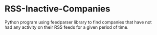 # RSS-Inactive-Companies
Python program using feedparser library to find companies that have not had any activity on their RSS feeds for a given period of time.
